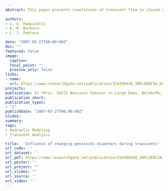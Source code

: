 ```yaml
---
abstract: This paper presents simulations of transient flow in closed conduits under diameter size changes. These transients can be produced either by sudden flow interruptions or by forced oscillations on the pressure field of the system. The effect of diameter change is analyzed together with specific movements on the circuit that can induce resonance. Numerical simulations are executed using the software TRANSPETRO, which gives velocity and pressure curves in chosen points along the pipeline. The proposed analysis can be used to identify some system configurations and changes on the flow that should be avoided in penstock systems.
 
authors:
- C. G. Rampinelli 
- A. N. Barbosa
- L. J. Pedroso

date: "2007-05-27T00:00:00Z"
doi: ""
featured: false
image:
  caption: 
  focal_point: ""
  preview_only: false
links:
- name: 
  url: https://www.researchgate.net/publication/314398416_INFLUENCIA_DA_MUDANCA_DE_DIAMETRO_EM_ADUTORAS_DE_BARRAEGNS_DURANTE_TRANSIENTES_INFLUENCE_OF_CHANGING_DIAMETER_IN_DAM'S_PIPELINES_AFFECTED_BY_TRANSIENTS
projects:
publication: In *Proc. XXVII National Seminar in Large Dams, Belém/PA, Brazil (in Portuguese)*
publication_short: 
publication_types:
- "1"
publishDate: "2007-05-27T00:00:00Z"
slides: 
summary:  
tags:
- Hydraulic Modeling
- Transient Analysis

title:  'Influence of changing penstocks diameters during transients'
url_code: ''
url_dataset: ''
url_pdf: https://www.researchgate.net/publication/314398416_INFLUENCIA_DA_MUDANCA_DE_DIAMETRO_EM_ADUTORAS_DE_BARRAEGNS_DURANTE_TRANSIENTES_INFLUENCE_OF_CHANGING_DIAMETER_IN_DAM'S_PIPELINES_AFFECTED_BY_TRANSIENTS
url_poster: ''
url_project: ""
url_slides: ""
url_source: ''
url_video: ''
---
```




